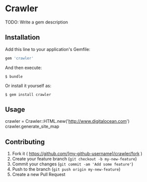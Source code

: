 # Crawler

TODO: Write a gem description

## Installation

Add this line to your application's Gemfile:

```ruby
gem 'crawler'
```

And then execute:

    $ bundle

Or install it yourself as:

    $ gem install crawler

## Usage

crawler = Crawler::HTML.new('http://www.digitalocean.com')
crawler.generate_site_map

## Contributing

1. Fork it ( https://github.com/[my-github-username]/crawler/fork )
2. Create your feature branch (`git checkout -b my-new-feature`)
3. Commit your changes (`git commit -am 'Add some feature'`)
4. Push to the branch (`git push origin my-new-feature`)
5. Create a new Pull Request
